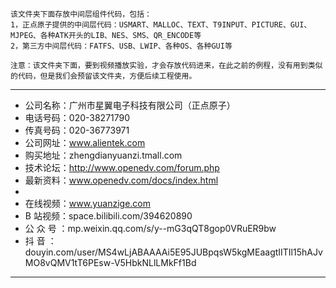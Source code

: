     该文件夹下面存放中间层组件代码，包括：
    1，正点原子提供的中间层代码：USMART、MALLOC、TEXT、T9INPUT、PICTURE、GUI、MJPEG、各种ATK开头的LIB、NES、SMS、QR_ENCODE等
    2，第三方中间层代码：FATFS、USB、LWIP、各种OS、各种GUI等 

    注意：该文件夹下面，要到视频播放实验，才会存放代码进来，在此之前的例程，没有用到类似的代码，但是我们会预留该文件夹，方便后续工程使用。



 ***********************************************************************************************************
 * 公司名称：广州市星翼电子科技有限公司（正点原子）
 * 电话号码：020-38271790
 * 传真号码：020-36773971
 * 公司网址：www.alientek.com
 * 购买地址：zhengdianyuanzi.tmall.com
 * 技术论坛：http://www.openedv.com/forum.php
 * 最新资料：www.openedv.com/docs/index.html
 *
 * 在线视频：www.yuanzige.com
 * B 站视频：space.bilibili.com/394620890
 * 公 众 号 ：mp.weixin.qq.com/s/y--mG3qQT8gop0VRuER9bw
 * 抖     音 ：douyin.com/user/MS4wLjABAAAAi5E95JUBpqsW5kgMEaagtIITIl15hAJvMO8vQMV1tT6PEsw-V5HbkNLlLMkFf1Bd
 ***********************************************************************************************************